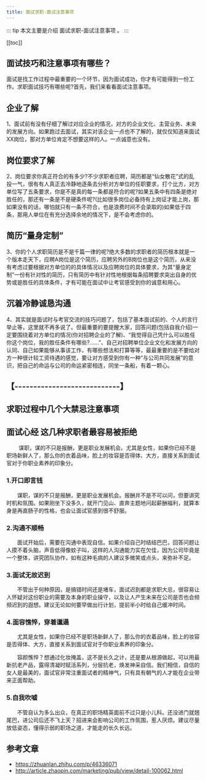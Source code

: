 ```yaml
---
title: 面试求职-面试注意事项
---
```


::: tip
本文主要是介绍 面试求职-面试注意事项 。
:::

[[toc]]

## 面试技巧和注意事项有哪些？

面试是找工作过程中最重要的一个环节，因为面试成功，你才有可能得到一份工作。求职面试技巧有哪些呢?首先，我们来看看面试注意事项。

## 企业了解
1、面试前有没有仔细了解过对应企业的情况，对方的企业文化、主营业务、未来的发展方向。如果跑过去面试，其实对该企业一点也不了解的，就仅仅知道来面试XX岗位，那对方单位肯定不想要这样的人。一点诚意也没有。

## 岗位要求了解
2、岗位要求你真正符合的有多少?不少求职者应聘，简历都是“仙女散花”式的乱投一气，很有有人真正去冷静地逐条去分析对方单位的任职要求，打个比方，对方单位写了五条要求，你是不是真的每一条都是符合的呢?如果五条中有四条是绝对胜任的，那还有一条是不是硬条件呢?(比如很多岗位必备持有上岗证才能上岗，那如果没有的话，哪怕就只有一条不符合，也是浪费时间不会录取的)如果低于四条，那用人单位在有充分选择余地的情况下，是不会考虑你的。

## 简历“量身定制”
3、你的个人求职简历是不是千篇一律的呢?绝大多数的求职者的简历根本就是一个版本走天下，应聘A岗位是这个简历，应聘另外的B岗位也是这个简历，从来没有考虑过要根据对方单位的的具体情况以及应聘岗位的具体要求，为其“量身定制”一份有针对性的简历，只有简历中有针对性地根据每条招聘要求突出自身的优势或是胜任的具体条件，才有可能在面试中让考官感受到你的诚意和用心。

## 沉着冷静诚恳沟通
4、其实就是面试时与考官交流的技巧问题了，包括了基本面试前的、个人的言行举止等，这里就不再多说了。但最重要的要提醒大家，回答问题(包括自我介绍)一定要围绕着对方单位的情况(你对招聘企业的了解)、“我觉得自己凭什么可以胜任你这个岗位，我的胜任条件有哪些?……”、自己对招聘单位企业文化和发展方向的认同、自己如果能够从事该工作，有哪些想法和打算等等，最最重要的是不要给对方一种很计较工资待遇的感觉，要让对方感受到你有一种“与公司共同发展”的意识，把自己的命运与公司的命运紧密相连，同坐一条船，有着一颗心。

## 【----------------------------】

## 求职过程中几个大禁忌注意事项

## 面试心经 这几种求职者最容易被拒绝

　　 谋职，谋的不只是报酬，更是职业发展机会。尤其是女性，如果你已经不是职场新鲜人了，那么你的衣着品味，脸上的妆容是否得体、大方，直接关系到面试官对于你职业素养的印象分。

### 1.开口即言钱
　　谋职，谋的不只是报酬，更是职业发展机会。报酬并不是不可以问，但要讲究时机和氛围。如果刚坐下没多久，就开门见山、直奔主题地问起薪酬福利，就算本身是再直肠子的性格，也会让面试官感到很不舒服。

### 2.沟通不顺畅
　　面试开始后，需要在沟通中表现自信。如果介绍自己时结结巴巴，回答问题让人摸不着头脑，声音低得像蚊子叫，这样的人沟通能力实在欠佳，因为公司毕竟是一个整体，讲究团队协作，如有这种毛病的人建议多微笑或点头，来弥补不足。
 
### 3.面试无故迟到
　　不管出于何种原因，是搞错时间还是堵车，面试迟到都是求职大忌，很容易让人怀疑对这份职业的需要及本身的职业操守，以及让人产生未来在公司是否也会频频迟到的遐想。建议无论如何要早做出行计划，提前半小时给自己缓冲时间。


### 4.面容憔悴，穿着邋遢
　　尤其是女性，如果你已经不是职场新鲜人了，那么你的衣着品味，脸上的妆容是否得体、大方，直接关系到面试官对于你职业素养的印象分。

　　容颜憔悴？想通过化妆掩盖，这不是长久之计，还是要从根源做起，可以用最新抗老产品，露得清凝时赋活系列，分层抗老，焕发神采自信。我们相信，自信的女人是最美的，面试官非常注重面试者的精神气，只有具有朝气的人才能在企业带来正面帮助。

### 5.自我吹嘘
　　不管自认为多么出众，在真正的职场精英面前不过只是小儿科。还没进门就翘尾巴，进公司后还不飞上天？招进来会影响公司的工作氛围，惹人厌烦。建议尽量放低姿态，懂得示弱的职场之道，才能走的长久长远。

## 参考文章
* https://zhuanlan.zhihu.com/p/46336071
* http://article.zhaopin.com/marketing/pub/view/detail-100062.html